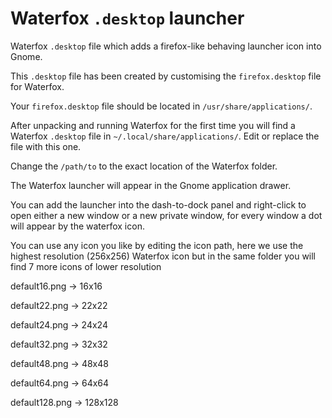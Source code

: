 # Waterfox `.desktop` launcher
Waterfox `.desktop` file which adds a firefox-like behaving launcher icon into Gnome.

This `.desktop` file has been created by customising the `firefox.desktop` file for Waterfox.

Your `firefox.desktop` file should be located in `/usr/share/applications/`.

After unpacking and running Waterfox for the first time you will find a Waterfox `.desktop` file in `~/.local/share/applications/`. Edit or replace the file with this one.

Change the `/path/to` to the exact location of the Waterfox folder.

The Waterfox launcher will appear in the Gnome application drawer.

You can add the launcher into the dash-to-dock panel and right-click to open either a new window or a new private window, for every window a dot will appear by the waterfox icon.

You can use any icon you like by editing the icon path, here we use the highest resolution (256x256) Waterfox icon but in the same folder you will find 7 more icons of lower resolution

default16.png  -> 16x16

default22.png  -> 22x22

default24.png  -> 24x24

default32.png  -> 32x32

default48.png  -> 48x48

default64.png  -> 64x64

default128.png -> 128x128
